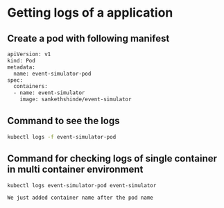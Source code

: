 # Getting logs of a application

## Create a pod with following manifest

```bash
apiVersion: v1
kind: Pod
metadata:
  name: event-simulator-pod
spec:
  containers:
  - name: event-simulator
    image: sankethshinde/event-simulator
```

## Command to see the logs

```bash
kubectl logs -f event-simulator-pod
```

## Command for checking logs of single container in multi container environment

```bash
kubectl logs event-simulator-pod event-simulator
```

```txt
We just added container name after the pod name
```
